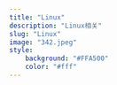 ```yaml
---
title: "Linux"
description: "Linux相关"
slug: "Linux"
image: "342.jpeg"
style:
    background: "#FFA500"
    color: "#fff"
---
```


